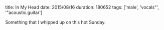 title: In My Head
date: 2015/08/16
duration: 180652
tags: ['male', 'vocals"', '"acoustic.guitar']

Something that I whipped up on this hot Sunday.
